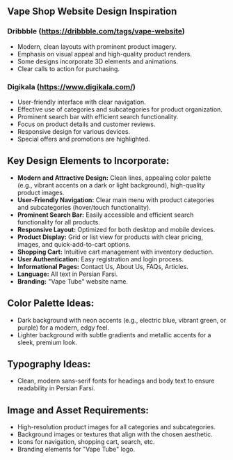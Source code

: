 ## Vape Shop Website Design Inspiration

### Dribbble (https://dribbble.com/tags/vape-website)
- Modern, clean layouts with prominent product imagery.
- Emphasis on visual appeal and high-quality product renders.
- Some designs incorporate 3D elements and animations.
- Clear calls to action for purchasing.

### Digikala (https://www.digikala.com/)
- User-friendly interface with clear navigation.
- Effective use of categories and subcategories for product organization.
- Prominent search bar with efficient search functionality.
- Focus on product details and customer reviews.
- Responsive design for various devices.
- Special offers and promotions are highlighted.

## Key Design Elements to Incorporate:
- **Modern and Attractive Design:** Clean lines, appealing color palette (e.g., vibrant accents on a dark or light background), high-quality product images.
- **User-Friendly Navigation:** Clear main menu with product categories and subcategories (hover/touch functionality).
- **Prominent Search Bar:** Easily accessible and efficient search functionality for all products.
- **Responsive Layout:** Optimized for both desktop and mobile devices.
- **Product Display:** Grid or list view for products with clear pricing, images, and quick-add-to-cart options.
- **Shopping Cart:** Intuitive cart management with inventory deduction.
- **User Authentication:** Easy registration and login process.
- **Informational Pages:** Contact Us, About Us, FAQs, Articles.
- **Language:** All text in Persian Farsi.
- **Branding:** "Vape Tube" website name.

## Color Palette Ideas:
- Dark background with neon accents (e.g., electric blue, vibrant green, or purple) for a modern, edgy feel.
- Lighter background with subtle gradients and metallic accents for a sleek, premium look.

## Typography Ideas:
- Clean, modern sans-serif fonts for headings and body text to ensure readability in Persian Farsi.

## Image and Asset Requirements:
- High-resolution product images for all categories and subcategories.
- Background images or textures that align with the chosen aesthetic.
- Icons for navigation, shopping cart, search, etc.
- Branding elements for "Vape Tube" logo.

